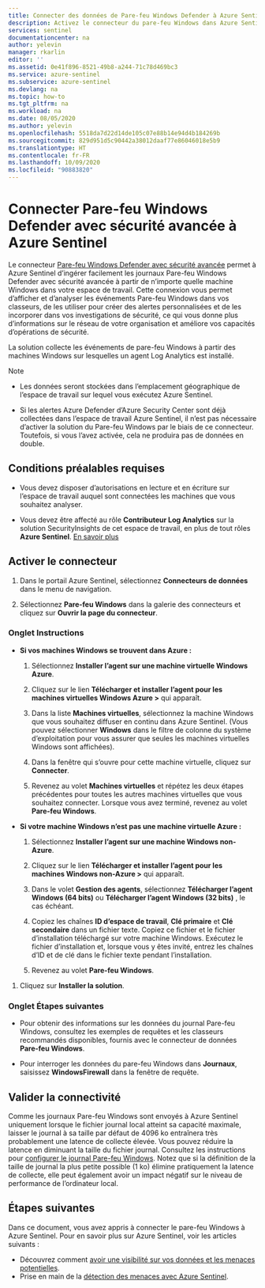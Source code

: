 ```yaml
---
title: Connecter des données de Pare-feu Windows Defender à Azure Sentinel | Microsoft Docs
description: Activez le connecteur du pare-feu Windows dans Azure Sentinel pour diffuser facilement les événements de pare-feu d’ordinateurs Windows sur lesquels des agents de Log Analytics sont installés.
services: sentinel
documentationcenter: na
author: yelevin
manager: rkarlin
editor: ''
ms.assetid: 0e41f896-8521-49b8-a244-71c78d469bc3
ms.service: azure-sentinel
ms.subservice: azure-sentinel
ms.devlang: na
ms.topic: how-to
ms.tgt_pltfrm: na
ms.workload: na
ms.date: 08/05/2020
ms.author: yelevin
ms.openlocfilehash: 5518da7d22d14de105c07e88b14e94d4b184269b
ms.sourcegitcommit: 829d951d5c90442a38012daaf77e86046018e5b9
ms.translationtype: HT
ms.contentlocale: fr-FR
ms.lasthandoff: 10/09/2020
ms.locfileid: "90883820"
---
```

# <a name="connect-windows-defender-firewall-with-advanced-security-to-azure-sentinel"></a>Connecter Pare-feu Windows Defender avec sécurité avancée à Azure Sentinel

Le connecteur [Pare-feu Windows Defender avec sécurité avancée](https://docs.microsoft.com/windows/security/threat-protection/windows-firewall/windows-firewall-with-advanced-security) permet à Azure Sentinel d’ingérer facilement les journaux Pare-feu Windows Defender avec sécurité avancée à partir de n’importe quelle machine Windows dans votre espace de travail. Cette connexion vous permet d’afficher et d’analyser les événements Pare-feu Windows dans vos classeurs, de les utiliser pour créer des alertes personnalisées et de les incorporer dans vos investigations de sécurité, ce qui vous donne plus d’informations sur le réseau de votre organisation et améliore vos capacités d’opérations de sécurité. 

La solution collecte les événements de pare-feu Windows à partir des machines Windows sur lesquelles un agent Log Analytics est installé. 

> [!NOTE]
> - Les données seront stockées dans l’emplacement géographique de l’espace de travail sur lequel vous exécutez Azure Sentinel.
>
> - Si les alertes Azure Defender d’Azure Security Center sont déjà collectées dans l’espace de travail Azure Sentinel, il n’est pas nécessaire d’activer la solution du Pare-feu Windows par le biais de ce connecteur. Toutefois, si vous l’avez activée, cela ne produira pas de données en double. 

## <a name="prerequisites"></a>Conditions préalables requises

- Vous devez disposer d’autorisations en lecture et en écriture sur l’espace de travail auquel sont connectées les machines que vous souhaitez analyser.

- Vous devez être affecté au rôle **Contributeur Log Analytics** sur la solution SecurityInsights de cet espace de travail, en plus de tout rôles **Azure Sentinel**. [En savoir plus](../role-based-access-control/built-in-roles.md#log-analytics-contributor)

## <a name="enable-the-connector"></a>Activer le connecteur 

1. Dans le portail Azure Sentinel, sélectionnez **Connecteurs de données** dans le menu de navigation.

1. Sélectionnez **Pare-feu Windows** dans la galerie des connecteurs et cliquez sur **Ouvrir la page du connecteur**.

### <a name="instructions-tab"></a>Onglet Instructions

- **Si vos machines Windows se trouvent dans Azure :**

    1. Sélectionnez **Installer l’agent sur une machine virtuelle Windows Azure**.

    1. Cliquez sur le lien **Télécharger et installer l’agent pour les machines virtuelles Windows Azure >** qui apparaît.

    1. Dans la liste **Machines virtuelles**, sélectionnez la machine Windows que vous souhaitez diffuser en continu dans Azure Sentinel. (Vous pouvez sélectionner **Windows** dans le filtre de colonne du système d’exploitation pour vous assurer que seules les machines virtuelles Windows sont affichées).

    1. Dans la fenêtre qui s’ouvre pour cette machine virtuelle, cliquez sur **Connecter**.

    1. Revenez au volet **Machines virtuelles** et répétez les deux étapes précédentes pour toutes les autres machines virtuelles que vous souhaitez connecter. Lorsque vous avez terminé, revenez au volet **Pare-feu Windows**.

- **Si votre machine Windows n’est pas une machine virtuelle Azure :**

    1. Sélectionnez **Installer l’agent sur une machine Windows non-Azure**.

    1. Cliquez sur le lien **Télécharger et installer l’agent pour les machines Windows non-Azure >** qui apparaît.

    1. Dans le volet **Gestion des agents**, sélectionnez **Télécharger l’agent Windows (64 bits)** ou **Télécharger l’agent Windows (32 bits)** , le cas échéant.

    1. Copiez les chaînes **ID d’espace de travail**, **Clé primaire** et **Clé secondaire** dans un fichier texte. Copiez ce fichier et le fichier d’installation téléchargé sur votre machine Windows. Exécutez le fichier d’installation et, lorsque vous y êtes invité, entrez les chaînes d’ID et de clé dans le fichier texte pendant l’installation.

    1. Revenez au volet **Pare-feu Windows**.

1. Cliquez sur **Installer la solution**.

### <a name="next-steps-tab"></a>Onglet Étapes suivantes

- Pour obtenir des informations sur les données du journal Pare-feu Windows, consultez les exemples de requêtes et les classeurs recommandés disponibles, fournis avec le connecteur de données **Pare-feu Windows**.

- Pour interroger les données du pare-feu Windows dans **Journaux**, saisissez **WindowsFirewall** dans la fenêtre de requête.

## <a name="validate-connectivity"></a>Valider la connectivité
 
Comme les journaux Pare-feu Windows sont envoyés à Azure Sentinel uniquement lorsque le fichier journal local atteint sa capacité maximale, laisser le journal à sa taille par défaut de 4096 ko entraînera très probablement une latence de collecte élevée. Vous pouvez réduire la latence en diminuant la taille du fichier journal. Consultez les instructions pour [configurer le journal Pare-feu Windows](https://docs.microsoft.com/windows/security/threat-protection/windows-firewall/configure-the-windows-firewall-log). Notez que si la définition de la taille de journal la plus petite possible (1 ko) élimine pratiquement la latence de collecte, elle peut également avoir un impact négatif sur le niveau de performance de l’ordinateur local. 

## <a name="next-steps"></a>Étapes suivantes
Dans ce document, vous avez appris à connecter le pare-feu Windows à Azure Sentinel. Pour en savoir plus sur Azure Sentinel, voir les articles suivants :
- Découvrez comment [avoir une visibilité sur vos données et les menaces potentielles](quickstart-get-visibility.md).
- Prise en main de la [détection des menaces avec Azure Sentinel](tutorial-detect-threats-built-in.md).

